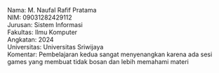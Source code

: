 Nama: M. Naufal Rafif Pratama  
NIM: 09031282429112  
Jurusan: Sistem Informasi  
Fakultas: Ilmu Komputer  
Angkatan: 2024  
Universitas: Universitas Sriwijaya  
Komentar: Pembelajaran kedua sangat menyenangkan karena ada sesi games yang membuat tidak bosan dan lebih memahami materi
